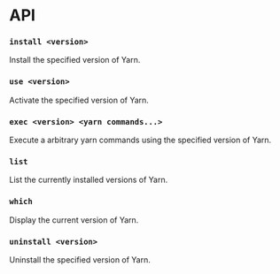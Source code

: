 # API

### `install <version>`

Install the specified version of Yarn.

### `use <version>`

Activate the specified version of Yarn.

### `exec <version> <yarn commands...>`

Execute a arbitrary yarn commands using the specified version of Yarn.

### `list`

List the currently installed versions of Yarn.

### `which`

Display the current version of Yarn.

### `uninstall <version>`

Uninstall the specified version of Yarn.





